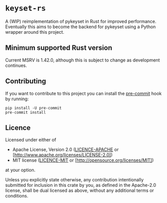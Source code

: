 # `keyset-rs`

A (WIP) reimplementation of pykeyset in Rust for improved performance.
Eventually this aims to become the backend for pykeyset using a Python wrapper around this project.

## Minimum supported Rust version

Current MSRV is 1.42.0, although this is subject to change as development continues.

## Contributing

If you want to contribute to this project you can install the [pre-commit] hook by running:

    pip install -U pre-commit
    pre-commit install

[pre-commit]: https://pre-commit.com/

## Licence

Licensed under either of

* Apache License, Version 2.0 ([LICENCE-APACHE] or [http://www.apache.org/licenses/LICENSE-2.0])
* MIT license ([LICENCE-MIT] or [http://opensource.org/licenses/MIT])

at your option.

Unless you explicitly state otherwise, any contribution intentionally submitted for inclusion in
this crate by you, as defined in the Apache-2.0 license, shall be dual licensed as above, without
any additional terms or conditions.

[LICENCE-APACHE]: LICENCE-APACHE
[http://www.apache.org/licenses/LICENSE-2.0]: http://www.apache.org/licenses/LICENSE-2.0
[LICENCE-MIT]: LICENCE-MIT
[http://opensource.org/licenses/MIT]: http://opensource.org/licenses/MIT
